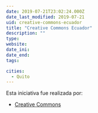 ```yaml
---
date: 2019-07-21T23:02:24.000Z
date_last_modified: 2019-07-21
uid: creative-commons-ecuador
title: "Creative Commons Ecuador"
description: ""
type: 
website: 
date_ini: 
date_end: 
tags:

cities: 
  - Quito
---
```


Esta iniciativa fue realizada por:

- [Creative Commons](/organizaciones/creative-commons)
